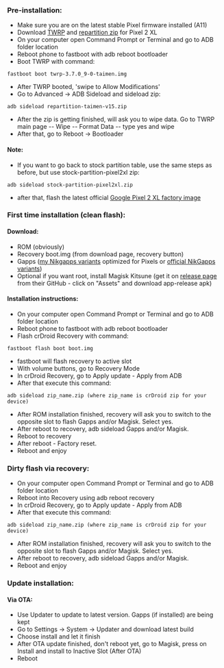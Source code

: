 ### Pre-installation:
* Make sure you are on the latest stable Pixel firmware installed (A11)
* Download [TWRP](https://twrp.me/google/googlepixel2xl.html) and [repartition zip](https://sourceforge.net/projects/crdroid/files/taimen/11.x/recovery/) for Pixel 2 XL
* On your computer open Command Prompt or Terminal and go to ADB folder location
* Reboot phone to fastboot with adb reboot bootloader
* Boot TWRP with command:

```
fastboot boot twrp-3.7.0_9-0-taimen.img
```

* After TWRP booted, 'swipe to Allow Modifications'
* Go to Advanced -> ADB Sideload and sideload zip:

```
adb sideload repartition-taimen-v15.zip
```

* After the zip is getting finished, will ask you to wipe data. Go to TWRP main page -- Wipe -- Format Data -- type yes and wipe
* After that, go to Reboot -> Bootloader

#### Note:
* If you want to go back to stock partition table, use the same steps as before, but use stock-partition-pixel2xl zip:

```
adb sideload stock-partition-pixel2xl.zip
```

* after that, flash the latest official [Google Pixel 2 XL factory image](https://developers.google.com/android/images#taimen)

### First time installation (clean flash):
#### Download:
* ROM (obviously)
* Recovery boot.img (from download page, recovery button)
* Gapps ([my Nikgapps variants](https://nikgapps.com/ionutgherman) optimized for Pixels or [official NikGapps variants](https://nikgapps.com/downloads))
* Optional if you want root, install Magisk Kitsune (get it on [release page](https://github.com/HuskyDG/magisk-files/releases) from their GitHub - click on "Assets" and download app-release apk)

#### Installation instructions:
* On your computer open Command Prompt or Terminal and go to ADB folder location
* Reboot phone to fastboot with adb reboot bootloader
* Flash crDroid Recovery with command:

```
fastboot flash boot boot.img
```

* fastboot will flash recovery to active slot
* With volume buttons, go to Recovery Mode
* In crDroid Recovery, go to Apply update - Apply from ADB
* After that execute this command:

```
adb sideload zip_name.zip (where zip_name is crDroid zip for your device)
```

* After ROM installation finished, recovery will ask you to switch to the opposite slot to flash Gapps and/or Magisk. Select yes.
* After reboot to recovery, adb sideload Gapps and/or Magisk.
* Reboot to recovery
* After reboot - Factory reset.
* Reboot and enjoy

###  Dirty flash via recovery:
* On your computer open Command Prompt or Terminal and go to ADB folder location
* Reboot into Recovery using adb reboot recovery
* In crDroid Recovery, go to Apply update - Apply from ADB
* After that execute this command:

```
adb sideload zip_name.zip (where zip_name is crDroid zip for your device)
```

* After ROM installation finished, recovery will ask you to switch to the opposite slot to flash Gapps and/or Magisk. Select yes.
* After reboot to recovery, adb sideload Gapps and/or Magisk.
* Reboot and enjoy

### Update installation:
#### Via OTA:
* Use Updater to update to latest version. Gapps (if installed) are being kept
* Go to Settings -> System -> Updater and download latest build
* Choose install and let it finish
* After OTA update finished, don't reboot yet, go to Magisk, press on Install and install to Inactive Slot (After OTA)
* Reboot
